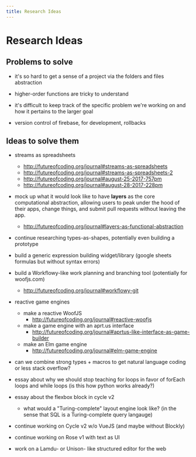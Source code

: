 ```yaml
---
title: Research Ideas
---
```


# Research Ideas

## Problems to solve

* it's so hard to get a sense of a project via the folders and files abstraction

* higher-order functions are tricky to understand

* it's difficult to keep track of the specific problem we're working on and how it pertains to the larger goal

* version control of firebase, for development, rollbacks

## Ideas to solve them

* streams as spreadsheets
  * http://futureofcoding.org/journal#streams-as-spreadsheets
  * http://futureofcoding.org/journal#streams-as-spreadsheets-2
  * http://futureofcoding.org/journal#august-25-2017-757pm
  * http://futureofcoding.org/journal#august-28-2017-228pm

* mock up what it would look like to have **layers** as the core computational abstraction, allowing users to peak under the hood of their apps, change things, and submit pull requests without leaving the app. 
  * http://futureofcoding.org/journal#layers-as-functional-abstraction

* continue researching types-as-shapes, potentially even building a prototype

* build a generic expression building widget/library (google sheets formulas but without syntax errors)

* build a Workflowy-like work planning and branching tool (potentially for woofjs.com)
  * http://futureofcoding.org/journal#workflowy-git

* reactive game engines
  * make a reactive WoofJS
    * http://futureofcoding.org/journal#reactive-woofjs
  * make a game engine with an aprt.us interface
    * http://futureofcoding.org/journal#aprtus-like-interface-as-game-builder
  * make an Elm game engine
    * http://futureofcoding.org/journal#elm-game-engine

* can we combine strong types + macros to get natural language coding or less stack overflow?

* essay about why we should stop teaching for loops in favor of forEach loops and while loops (is this how python works already?)

* essay about the flexbox block in cycle v2
  * what would a "Turing-complete" layout engine look like? (in the sense that SQL is a Turing-complete query langauge)

* continue working on Cycle v2 w/o VueJS (and maybe without Blockly)

* continue working on Rose v1 with text as UI

* work on a Lamdu- or Unison- like structured editor for the web

<script>

(function(i,s,o,g,r,a,m){i['GoogleAnalyticsObject']=r;i[r]=i[r]||function(){
(i[r].q=i[r].q||[]).push(arguments)},i[r].l=1*new Date();a=s.createElement(o),
m=s.getElementsByTagName(o)[0];a.async=1;a.src=g;m.parentNode.insertBefore(a,m)
})(window,document,'script','https://www.google-analytics.com/analytics.js','ga');

ga('create', 'UA-103157758-1', 'auto');
ga('send', 'pageview');

</script>
